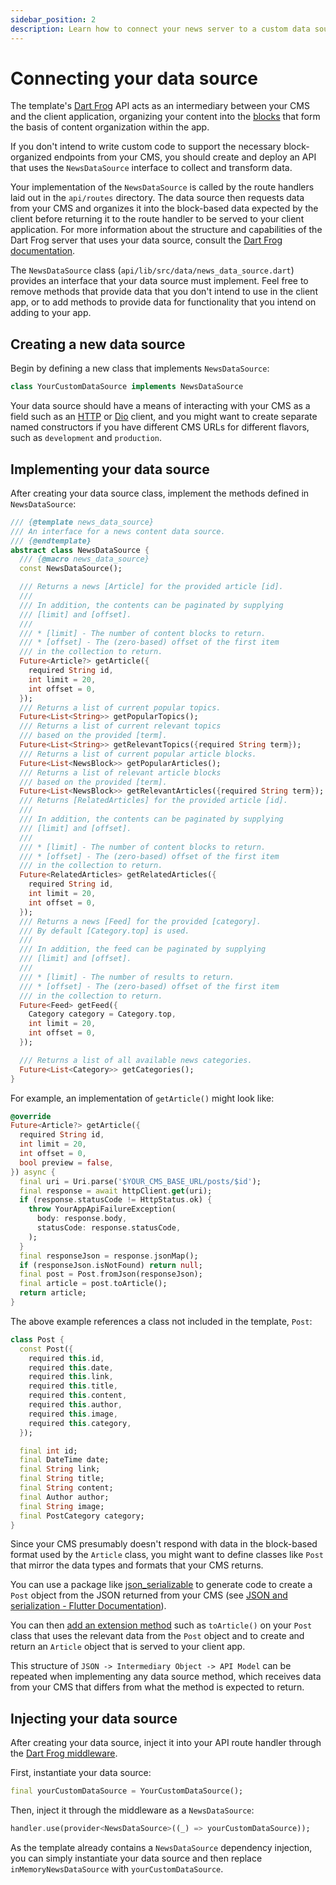 ```yaml
---
sidebar_position: 2
description: Learn how to connect your news server to a custom data source.
---
```


# Connecting your data source

The template's [Dart Frog](https://dartfrog.vgv.dev) API acts as an intermediary between your CMS and the client application, organizing your content into the [blocks](/server_development/blocks) that form the basis of content organization within the app.

If you don't intend to write custom code to support the necessary block-organized endpoints from your CMS, you should create and deploy an API that uses the `NewsDataSource` interface to collect and transform data.

Your implementation of the `NewsDataSource` is called by the route handlers laid out in the `api/routes` directory. The data source then requests data from your CMS and organizes it into the block-based data expected by the client before returning it to the route handler to be served to your client application. For more information about the structure and capabilities of the Dart Frog server that uses your data source, consult the [Dart Frog documentation](https://dartfrog.vgv.dev/docs/category/basics).

The `NewsDataSource` class (`api/lib/src/data/news_data_source.dart`) provides an interface that your data source must implement. Feel free to remove methods that provide data that you don't intend to use in the client app, or to add methods to provide data for functionality that you intend on adding to your app.

## Creating a new data source

Begin by defining a new class that implements `NewsDataSource`:

```dart
class YourCustomDataSource implements NewsDataSource
```

Your data source should have a means of interacting with your CMS as a field such as an [HTTP](https://pub.dev/packages/http) or [Dio](https://pub.dev/packages/dio) client, and you might want to create separate named constructors if you have different CMS URLs for different flavors, such as `development` and `production`.

## Implementing your data source

After creating your data source class, implement the methods defined in `NewsDataSource`:

```dart
/// {@template news_data_source}
/// An interface for a news content data source.
/// {@endtemplate}
abstract class NewsDataSource {
  /// {@macro news_data_source}
  const NewsDataSource();

  /// Returns a news [Article] for the provided article [id].
  ///
  /// In addition, the contents can be paginated by supplying
  /// [limit] and [offset].
  ///
  /// * [limit] - The number of content blocks to return.
  /// * [offset] - The (zero-based) offset of the first item
  /// in the collection to return.
  Future<Article?> getArticle({
    required String id,
	int limit = 20,
	int offset = 0,
  });
  /// Returns a list of current popular topics.
  Future<List<String>> getPopularTopics();
  /// Returns a list of current relevant topics
  /// based on the provided [term].
  Future<List<String>> getRelevantTopics({required String term});
  /// Returns a list of current popular article blocks.
  Future<List<NewsBlock>> getPopularArticles();
  /// Returns a list of relevant article blocks
  /// based on the provided [term].
  Future<List<NewsBlock>> getRelevantArticles({required String term});
  /// Returns [RelatedArticles] for the provided article [id].
  ///
  /// In addition, the contents can be paginated by supplying
  /// [limit] and [offset].
  ///
  /// * [limit] - The number of content blocks to return.
  /// * [offset] - The (zero-based) offset of the first item
  /// in the collection to return.
  Future<RelatedArticles> getRelatedArticles({
	required String id,
	int limit = 20,
	int offset = 0,
  });
  /// Returns a news [Feed] for the provided [category].
  /// By default [Category.top] is used.
  ///
  /// In addition, the feed can be paginated by supplying
  /// [limit] and [offset].
  ///
  /// * [limit] - The number of results to return.
  /// * [offset] - The (zero-based) offset of the first item
  /// in the collection to return.
  Future<Feed> getFeed({
	Category category = Category.top,
	int limit = 20,
	int offset = 0,
  });

  /// Returns a list of all available news categories.
  Future<List<Category>> getCategories();
}
```

For example, an implementation of `getArticle()` might look like:

```dart
@override
Future<Article?> getArticle({
  required String id,
  int limit = 20,
  int offset = 0,
  bool preview = false,
}) async {
  final uri = Uri.parse('$YOUR_CMS_BASE_URL/posts/$id');
  final response = await httpClient.get(uri);
  if (response.statusCode != HttpStatus.ok) {
    throw YourAppApiFailureException(
      body: response.body,
      statusCode: response.statusCode,
    );
  }
  final responseJson = response.jsonMap();
  if (responseJson.isNotFound) return null;
  final post = Post.fromJson(responseJson);
  final article = post.toArticle();
  return article;
}
```

The above example references a class not included in the template, `Post`:

```dart
class Post {
  const Post({
    required this.id,
    required this.date,
    required this.link,
    required this.title,
    required this.content,
    required this.author,
    required this.image,
    required this.category,
  });

  final int id;
  final DateTime date;
  final String link;
  final String title;
  final String content;
  final Author author;
  final String image;
  final PostCategory category;
}
```

Since your CMS presumably doesn't respond with data in the block-based format used by the `Article` class, you might want to define classes like `Post` that mirror the data types and formats that your CMS returns.

You can use a package like [json_serializable](https://pub.dev/packages/json_serializable) to generate code to create a `Post` object from the JSON returned from your CMS (see [JSON and serialization - Flutter Documentation](https://docs.flutter.dev/development/data-and-backend/json)).

You can then [add an extension method](https://dart.dev/guides/language/extension-methods) such as `toArticle()` on your `Post` class that uses the relevant data from the `Post` object and to create and return an `Article` object that is served to your client app.

This structure of `JSON -> Intermediary Object -> API Model` can be repeated when implementing any data source method, which receives data from your CMS that differs from what the method is expected to return.

## Injecting your data source

After creating your data source, inject it into your API route handler through the [Dart Frog middleware](https://dartfrog.vgv.dev/docs/basics/dependency-injection).

First, instantiate your data source:

```dart
final yourCustomDataSource = YourCustomDataSource();
```

Then, inject it through the middleware as a `NewsDataSource`:

```dart
handler.use(provider<NewsDataSource>((_) => yourCustomDataSource));
```

As the template already contains a `NewsDataSource` dependency injection, you can simply instantiate your data source and then replace `inMemoryNewsDataSource` with `yourCustomDataSource`.
